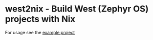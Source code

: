 # west2nix - Build West (Zephyr OS) projects with Nix

For usage see the [example project](./templates/application)
